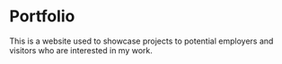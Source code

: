 # Portfolio

This is a website used to showcase projects to potential employers and
visitors who are interested in my work.
